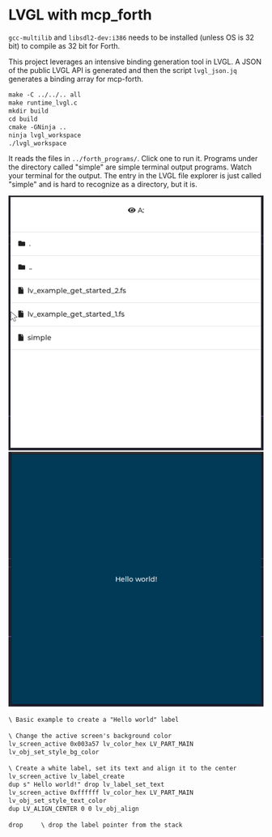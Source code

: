 # LVGL with mcp_forth

`gcc-multilib` and `libsdl2-dev:i386` needs to be installed (unless OS is 32 bit) to compile as 32 bit for Forth.

This project leverages an intensive binding generation tool in LVGL.
A JSON of the public LVGL API is generated and then the script
`lvgl_json.jq` generates a binding array for mcp-forth.

```shell
make -C ../../.. all
make runtime_lvgl.c
mkdir build
cd build
cmake -GNinja ..
ninja lvgl_workspace
./lvgl_workspace
```

It reads the files in `../forth_programs/`. Click one to run it.
Programs under the directory called "simple" are simple terminal
output programs. Watch your terminal for the output. The entry
in the LVGL file explorer is just called "simple" and is hard to
recognize as a directory, but it is.

![menu](./readme_assets/menu.png)
![hello example](./readme_assets/hello.png)

```forth
\ Basic example to create a "Hello world" label

\ Change the active screen's background color
lv_screen_active 0x003a57 lv_color_hex LV_PART_MAIN lv_obj_set_style_bg_color

\ Create a white label, set its text and align it to the center
lv_screen_active lv_label_create
dup s" Hello world!" drop lv_label_set_text
lv_screen_active 0xffffff lv_color_hex LV_PART_MAIN lv_obj_set_style_text_color
dup LV_ALIGN_CENTER 0 0 lv_obj_align

drop     \ drop the label pointer from the stack
```
